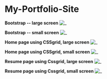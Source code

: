 # My-Portfolio-Site

**Bootstrap -- large screen**
![_](https://github.com/rdkreisel/Images/blob/master/bslarge.png)

**Bootstrap -- small screen**
![_](https://github.com/rdkreisel/Images/blob/master/bssmall.png)

**Home page using CSSgrid, large screen**
![_](https://github.com/rdkreisel/Images/blob/master/gridlarge.png)

**Home page using CSSgrid, small screen**
![_](https://github.com/rdkreisel/Images/blob/master/gridsmall.png)

**Resume page using Cssgrid, large screen**
![_](https://github.com/rdkreisel/Images/blob/master/resumelarge.png)

**Resume page using Cssgrid, small screen**
![_](https://github.com/rdkreisel/Images/blob/master/resumesmall.png)

